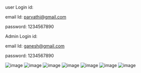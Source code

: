 user Login id:


email Id: parvathi@gmail.com


password: 1234567890


Admin Login id:


email Id: ganesh@gmail.com


password: 1234567890

![image](https://github.com/narmadavivek/MERN/assets/145418529/036ec746-4b59-4ee8-9b80-6022f9cf748f)
![image](https://github.com/narmadavivek/MERN/assets/145418529/a81d5508-b301-4e4d-bd34-eb16c79ecfd1)
![image](https://github.com/narmadavivek/MERN/assets/145418529/34a9cf0f-f7f3-4f46-9e4b-a40be4612d29)
![image](https://github.com/narmadavivek/MERN/assets/145418529/e1d66336-e65e-4dea-aec4-d68f6e6a1d31)
![image](https://github.com/narmadavivek/MERN/assets/145418529/266ff8a3-98cb-461f-9b99-ca12ce88200f)
![image](https://github.com/narmadavivek/MERN/assets/145418529/4eeab3b7-ab08-453a-9376-cfd28802bba0)
![image](https://github.com/narmadavivek/MERN/assets/145418529/64b11790-8691-45e2-9b99-aa8731055f87)


